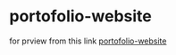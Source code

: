 # portofolio-website

for prview from this link [portofolio-website](https://mohamad-khlaf.github.io/portofolio-website/)
